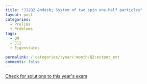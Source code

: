```yaml
---
title: "J12Q2 &ndash; System of two spin one-half particles"
layout: post
categories:
  - Prelims
  - Problems
tags:
  - QM
  - J12
  - Eigenstates

permalink: /:categories/:year/:month/Q2:output_ext
comments: false
---
```

<object data="2012J2Q.pdf" type="application/pdf" width="100%" height="500"></object>
<div class="message"><a href='https://princetonprelim.com/prelim/28/'>Check for solutions to this year's exam</a></div>